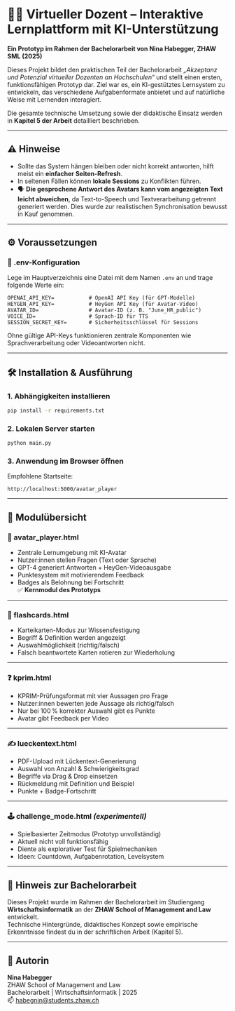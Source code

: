 # 🧑‍🏫 Virtueller Dozent – Interaktive Lernplattform mit KI-Unterstützung

**Ein Prototyp im Rahmen der Bachelorarbeit von Nina Habegger, ZHAW SML (2025)**

Dieses Projekt bildet den praktischen Teil der Bachelorarbeit _„Akzeptanz und Potenzial virtueller Dozenten an Hochschulen“_ und stellt einen ersten, funktionsfähigen Prototyp dar. Ziel war es, ein KI-gestütztes Lernsystem zu entwickeln, das verschiedene Aufgabenformate anbietet und auf natürliche Weise mit Lernenden interagiert.

Die gesamte technische Umsetzung sowie der didaktische Einsatz werden in **Kapitel 5 der Arbeit** detailliert beschrieben.

---

## ⚠️ Hinweise

- Sollte das System hängen bleiben oder nicht korrekt antworten, hilft meist ein **einfacher Seiten-Refresh**.
- In seltenen Fällen können **lokale Sessions** zu Konflikten führen.
- 🗣️ **Die gesprochene Antwort des Avatars kann vom angezeigten Text leicht abweichen**, da Text-to-Speech und Textverarbeitung getrennt generiert werden. Dies wurde zur realistischen Synchronisation bewusst in Kauf genommen.

---

## ⚙️ Voraussetzungen

### 🔐 .env-Konfiguration

Lege im Hauptverzeichnis eine Datei mit dem Namen `.env` an und trage folgende Werte ein:

```env
OPENAI_API_KEY=           # OpenAI API Key (für GPT-Modelle)
HEYGEN_API_KEY=           # HeyGen API Key (für Avatar-Video)
AVATAR_ID=                # Avatar-ID (z. B. "June_HR_public")
VOICE_ID=                 # Sprach-ID für TTS
SESSION_SECRET_KEY=       # Sicherheitsschlüssel für Sessions
```

Ohne gültige API-Keys funktionieren zentrale Komponenten wie Sprachverarbeitung oder Videoantworten nicht.

---

## 🛠️ Installation & Ausführung

### 1. Abhängigkeiten installieren

```bash
pip install -r requirements.txt
```

### 2. Lokalen Server starten

```bash
python main.py
```

### 3. Anwendung im Browser öffnen

Empfohlene Startseite:

```
http://localhost:5000/avatar_player
```

---

## 📂 Modulübersicht

### 🎤 avatar_player.html

- Zentrale Lernumgebung mit KI-Avatar
- Nutzer:innen stellen Fragen (Text oder Sprache)
- GPT-4 generiert Antworten + HeyGen-Videoausgabe
- Punktesystem mit motivierendem Feedback
- Badges als Belohnung bei Fortschritt  
✅ **Kernmodul des Prototyps**

---

### 📘 flashcards.html

- Karteikarten-Modus zur Wissensfestigung
- Begriff & Definition werden angezeigt
- Auswahlmöglichkeit (richtig/falsch)
- Falsch beantwortete Karten rotieren zur Wiederholung

---

### ❓ kprim.html

- KPRIM-Prüfungsformat mit vier Aussagen pro Frage
- Nutzer:innen bewerten jede Aussage als richtig/falsch
- Nur bei 100 % korrekter Auswahl gibt es Punkte
- Avatar gibt Feedback per Video

---

### ✍️ lueckentext.html

- PDF-Upload mit Lückentext-Generierung
- Auswahl von Anzahl & Schwierigkeitsgrad
- Begriffe via Drag & Drop einsetzen
- Rückmeldung mit Definition und Beispiel
- Punkte + Badge-Fortschritt

---

### 🕹️ challenge_mode.html _(experimentell)_

- Spielbasierter Zeitmodus (Prototyp unvollständig)
- Aktuell nicht voll funktionsfähig
- Diente als explorativer Test für Spielmechaniken
- Ideen: Countdown, Aufgabenrotation, Levelsystem

---

## 📄 Hinweis zur Bachelorarbeit

Dieses Projekt wurde im Rahmen der Bachelorarbeit im Studiengang **Wirtschaftsinformatik** an der **ZHAW School of Management and Law** entwickelt.  
Technische Hintergründe, didaktisches Konzept sowie empirische Erkenntnisse findest du in der schriftlichen Arbeit (Kapitel 5).

---

## 🧠 Autorin

**Nina Habegger**  
ZHAW School of Management and Law  
Bachelorarbeit | Wirtschaftsinformatik | 2025  
📫 habegnin@students.zhaw.ch
